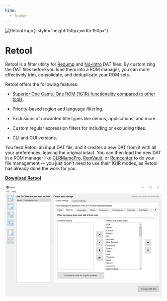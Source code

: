 ```yaml
---
hide:
  - footer
---
```


![Retool logo](images/retool.png){: style="height:150px;width:150px"}

# Retool

Retool is a filter utility for [Redump](http://www.redump.org/) and [No-Intro](https://datomatic.no-intro.org/index.php?page=download)
DAT files. By customizing the DAT files before you load them into a ROM manager, you can more
effectively trim, consolidate, and deduplicate your ROM sets.

Retool offers the following features:

* [Superior One Game, One ROM (1G1R) functionality compared to other tools](retool-1g1r.md).

* Priority-based region and language filtering.

* Exclusions of unwanted title types like demos, applications, and more.

* Custom regular expression filters for including or excluding titles.

* CLI and GUI versions.

You feed Retool an input DAT file, and it creates a new DAT from it with all your
preferences, leaving the original intact. You can then load the new DAT in a ROM manager
like [CLRMamePro](https://mamedev.emulab.it/clrmamepro/),
[RomVault](https://www.romvault.com/), or
[Romcenter](https://www.romcenter.com/) to do your file management &mdash; you just don't
need to use their 1G1R modes, as Retool has already done the work for you.

[**Download Retool**](download.md)

![A screenshot of the main Retool screen](images/main-app.png)
